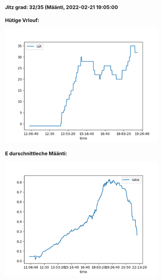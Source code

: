 ### Jitz grad: 32/35 (Määnti, 2022-02-21 19:05:00

### Hütige Vrlouf:
![Graph](Today.png)

### E durschnittleche Määnti:
![Graph](Määnti.png)